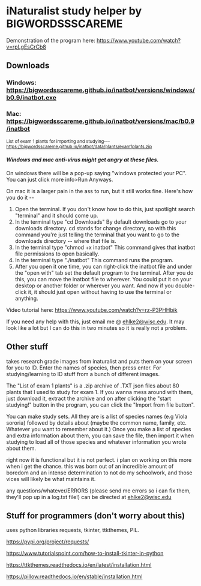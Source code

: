 # iNaturalist study helper by BIGWORDSSSCAREME

Demonstration of the program here:
https://www.youtube.com/watch?v=rpLgEsCrCb8

## Downloads

### Windows: https://bigwordsscareme.github.io/inatbot/versions/windows/b0.9/inatbot.exe

### Mac: https://bigwordsscareme.github.io/inatbot/versions/mac/b0.9/inatbot

<sub>List of exam 1 plants for importing and studying--- https://bigwordsscareme.github.io/inatbot/data/plants/exam1plants.zip </sub>

#### ***Windows and mac anti-virus might get angry at these files.***

On windows there will be a pop-up saying "windows protected your PC". You can just click more info>Run Anyways.

On mac it is a larger pain in the ass to run, but it still works fine. Here's how you do it --
1. Open the terminal. If you don't know how to do this, just spotlight search "terminal" and it should come up.
2. In the terminal type "cd Downloads" By default downloads go to your downloads directory.  cd stands for change directory, so with this command you're just telling
the terminal that you want to go to the downloads directory -- where that file is.
3. In the terminal type "chmod +x inatbot" This command gives that inatbot file permissions to open basically.
4. In the terminal type "./inatbot" This command runs the program.
5. After you open it one time, you can right-click the inatbot file and under the "open with" tab set the default program to the terminal. After you do this, you can
move the inatbot file to wherever. You could put it on your desktop or another folder or wherever you want. And now if you double-click it, it should just open without
having to use the terminal or anything.

Video tutorial here: https://www.youtube.com/watch?v=rz-P3PHHbik

If you need any help with this, just email me @ ehlke2@wisc.edu. It may look like a lot but I can do this in two minutes so it is really not a problem.

## Other stuff

takes research grade images from inaturalist and puts them on your screen for you to ID. Enter the names of species, then press enter. For studying/learning to ID stuff 
from a bunch of different images.

The "List of exam 1 plants" is a .zip archive of .TXT json files about 80 plants that I used to study for exam 1. If you wanna mess around with them, just download it, 
extract the archive and on after clicking the "start studying!" button in the program, you can click the "Import from file button".

You can make study sets. All they are is a list of species names (e.g Viola sororia) followed by details about (maybe the common name, family, etc. Whatever you want to 
remember about it.) Once you make a list of species and extra information about them, you can save the file, then import it when studying to load all of those species 
and whatever information you wrote about them.

right now it is functional but it is not perfect. i plan on working on this more when i get the chance. this was born out of an incredible amount of boredom and an 
intense determination to not do my schoolwork, and those vices will likely be what maintains it.

any questions/whatever/ERRORS (please send me errors so i can fix them, they'll pop up in a log.txt file!) can be directed at ehlke2@wisc.edu

## Stuff for programmers (don't worry about this)

uses python libraries requests, tkinter, ttkthemes, PIL.

https://pypi.org/project/requests/

https://www.tutorialspoint.com/how-to-install-tkinter-in-python

https://ttkthemes.readthedocs.io/en/latest/installation.html

https://pillow.readthedocs.io/en/stable/installation.html
